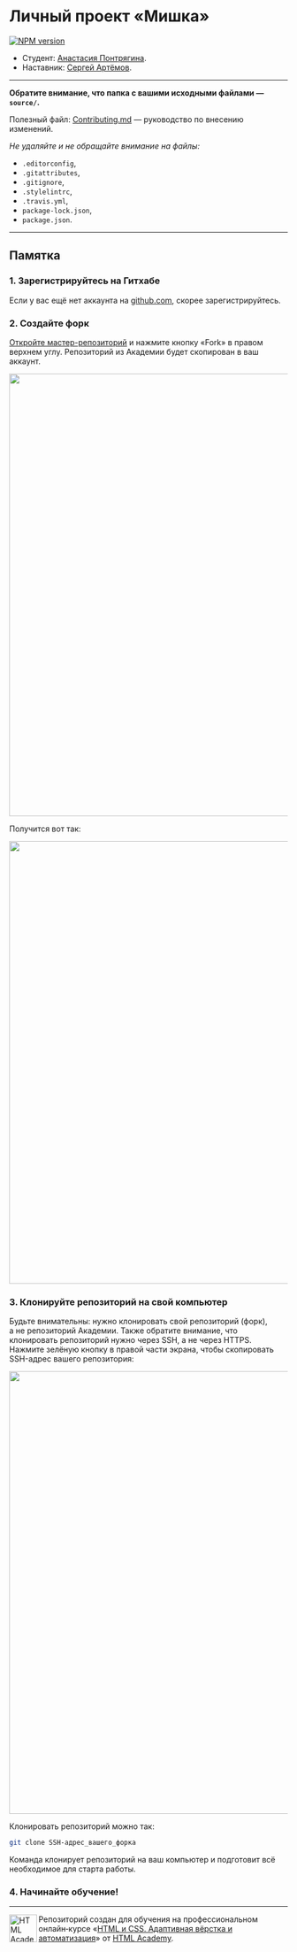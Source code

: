 # Личный проект «Мишка»

[![NPM version][check-image]][check-url]

* Студент: [Анастасия Понтрягина](https://up.htmlacademy.ru/adaptive/26/user/2051093).
* Наставник: [Сергей Артёмов](https://htmlacademy.ru/profile/id228892).

---

**Обратите внимание, что папка с вашими исходными файлами — `source/`.**

Полезный файл: [Contributing.md](Contributing.md) — руководство по внесению изменений.

_Не удаляйте и не обращайте внимание на файлы:_
- `.editorconfig`,
- `.gitattributes`,
- `.gitignore`,
- `.stylelintrc`,
- `.travis.yml`,
- `package-lock.json`,
- `package.json`.

---

## Памятка

### 1. Зарегистрируйтесь на Гитхабе

Если у вас ещё нет аккаунта на [github.com](https://github.com/join), скорее зарегистрируйтесь.

### 2. Создайте форк

[Откройте мастер-репозиторий](https://github.com/htmlacademy-adaptive/2051093-mishka-26) и нажмите кнопку «Fork» в правом верхнем углу. Репозиторий из Академии будет скопирован в ваш аккаунт.

<img width="800" alt="" src="https://user-images.githubusercontent.com/10909/60808189-541c1580-a190-11e9-8c4c-459d9c0f22f5.jpg">

Получится вот так:

<img width="800" alt="" src="https://user-images.githubusercontent.com/10909/60808191-54b4ac00-a190-11e9-92f8-ca77249661c3.jpg">

### 3. Клонируйте репозиторий на свой компьютер

Будьте внимательны: нужно клонировать свой репозиторий (форк), а не репозиторий Академии. Также обратите внимание, что клонировать репозиторий нужно через SSH, а не через HTTPS. Нажмите зелёную кнопку в правой части экрана, чтобы скопировать SSH-адрес вашего репозитория:

<img width="800" alt="" src="https://user-images.githubusercontent.com/10909/60808192-54b4ac00-a190-11e9-804e-4565b5bd699c.jpg">

Клонировать репозиторий можно так:

```bash
git clone SSH-адрес_вашего_форка
```

Команда клонирует репозиторий на ваш компьютер и подготовит всё необходимое для старта работы.

### 4. Начинайте обучение!

---

<a href="https://htmlacademy.ru/intensive/adaptive"><img align="left" width="50" height="50" alt="HTML Academy" src="https://up.htmlacademy.ru/static/img/intensive/adaptive/logo-for-github-2.png"></a>

Репозиторий создан для обучения на профессиональном онлайн‑курсе «[HTML и CSS. Адаптивная вёрстка и автоматизация](https://htmlacademy.ru/intensive/adaptive)» от [HTML Academy](https://htmlacademy.ru).

[check-image]: https://github.com/htmlacademy-adaptive/2051093-mishka-26/workflows/Project%20check/badge.svg?branch=master
[check-url]: https://github.com/htmlacademy-adaptive/2051093-mishka-26/actions
